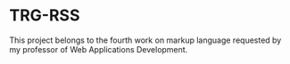 # TRG-RSS
This project belongs to the fourth work on markup language requested by my professor of Web Applications Development.
